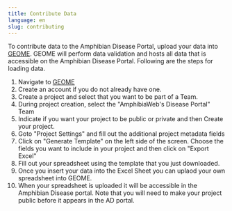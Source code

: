 ```yaml
---
title: Contribute Data
language: en
slug: contributing
---
```


To contribute data to the Amphibian Disease Portal, upload your data into <a href="https://geome-db.org/">GEOME</a>.  GEOME will perform data validation and hosts all data that is accessible on the Amphibian Disease Portal.  Following are the steps for loading data.

<ol>
<li>Navigate to <a href="https://geome-db.org/">GEOME</a>
<li>Create an account if you do not already have one.
<li>Create a project and select that you want to be part of a Team.  
<li>During project creation, select the "AmphibiaWeb's Disease Portal" Team
<li>Indicate if you want your project to be public or private and then Create your project.
<li>Goto "Project Settings" and fill out the additional project metadata fields
<li>Click on "Generate Template" on the left side of the screen.  Choose the fields you want to include in your project and then click on "Export Excel"
<li>Fill out your spreadsheet using the template that you just downloaded.
<li>Once you insert your data into the Excel Sheet you can uplaod your own spreadsheet into GEOME.
<li>When your spreadsheet is uploaded it will be accessible in the Amphibian Disease portal.  Note that you will need to make your project public before it appears in the AD portal.
</ul>
</ol>
